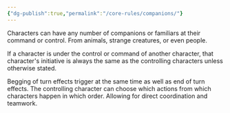 ```yaml
---
{"dg-publish":true,"permalink":"/core-rules/companions/"}
---
```


Characters can have any number of companions or familiars at their command or control. From animals, strange creatures, or even people.

If a character is under the control or command of another character, that character's initiative is always the same as the controlling characters unless otherwise stated.

Begging of turn effects trigger at the same time as well as end of turn effects. The controlling character can choose which actions from which characters happen in which order. Allowing for direct coordination and teamwork.
